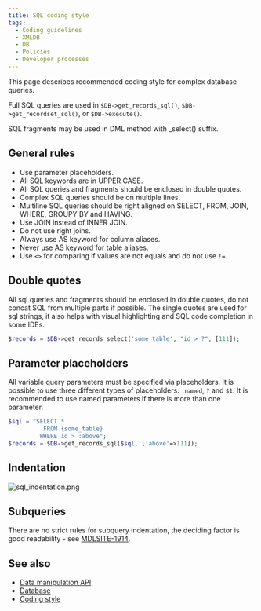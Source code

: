 ```yaml
---
title: SQL coding style
tags:
  - Coding guidelines
  - XMLDB
  - DB
  - Policies
  - Developer processes
---
```


This page describes recommended coding style for complex database queries.

Full SQL queries are used in `$DB->get_records_sql()`, `$DB->get_recordset_sql()`, or `$DB->execute()`.

SQL fragments may be used in DML method with _select() suffix.

## General rules

- Use parameter placeholders.
- All SQL keywords are in UPPER CASE.
- All SQL queries and fragments should be enclosed in double quotes.
- Complex SQL queries should be on multiple lines.
- Multiline SQL queries should be right aligned on SELECT, FROM, JOIN, WHERE, GROUPY BY and HAVING.
- Use JOIN instead of INNER JOIN.
- Do not use right joins.
- Always use AS keyword for column aliases.
- Never use AS keyword for table aliases.
- Use `<>` for comparing if values are not equals and do not use `!=`.

## Double quotes

All sql queries and fragments should be enclosed in double quotes, do not concat SQL from multiple parts if possible. The single quotes are used for sql strings, it also helps with visual highlighting and SQL code completion in some IDEs.

```php
$records = $DB->get_records_select('some_table', "id > ?", [111]);
```

## Parameter placeholders

All variable query parameters must be specified via placeholders. It is possible to use three different types of placeholders: `:named`, `?` and `$1`. It is recommended to use named parameters if there is more than one parameter.

```php
$sql = "SELECT *
          FROM {some_table}
         WHERE id > :above";
$records = $DB->get_records_sql($sql, ['above'=>111]);
```

## Indentation

![sql_indentation.png](./_sql/sql_indentation.png)

## Subqueries

There are no strict rules for subquery indentation, the deciding factor is good readability - see [MDLSITE-1914](https://moodle.atlassian.net/browse/MDLSITE-1914).

## See also

- [Data manipulation API](/docs/apis/core/dml)
- [Database](https://docs.moodle.org/dev/Database)
- [Coding style](./index.md)
